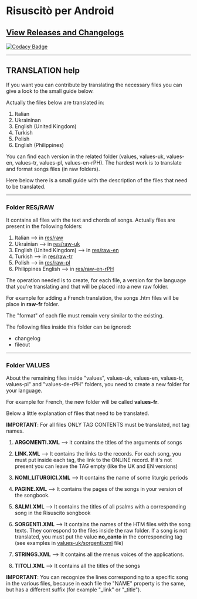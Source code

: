 # Risuscitò per Android

## [View Releases and Changelogs](https://github.com/marbat87/risuscito-android/releases)

[![Codacy Badge](https://app.codacy.com/project/badge/Grade/c38f970e33d24ad1b439840a7d5a5c2e)](https://www.codacy.com/manual/marbat87/risuscito-android/dashboard?utm_source=github.com&amp;utm_medium=referral&amp;utm_content=marbat87/risuscito-android&amp;utm_campaign=Badge_Grade)

---

## TRANSLATION help

If you want you can contribute by translating the necessary files you can give a look to the small guide below.

Actually the files below are translated in:
1. Italian
2. Ukraininan
3. English (United Kingdom)
4. Turkish
5. Polish
6. English (Philippines) 

You can find each version in the related folder (values, values-uk, values-en, values-tr, values-pl, values-en-rPH).
The hardest work is to translate and format songs files (in raw folders).

Here below there is a small guide with the description of the files that need to be translated.

---

### Folder RES/RAW

It contains all files with the text and chords of songs. 
Actually files are present in the following folders:
1. Italian --> in [res/raw](app/src/main/res/raw)
2. Ukrainian --> in [res/raw-uk](app/src/main/res/raw-uk)
3. English (United Kingdom) --> in [res/raw-en](app/src/main/res/raw-en)
4. Turkish --> in [res/raw-tr](app/src/main/res/raw-tr)
5. Polish --> in [res/raw-pl](app/src/main/res/raw-pl)
6. Philippines English --> in [res/raw-en-rPH](app/src/main/res/raw-en-rPH)

The operation needed is to create, for each file, a version for the language that you're translating and that will be placed into a new raw folder.

For example for adding a French translation, the songs .htm files will be place in **raw-fr** folder.

The "format" of each file must remain very similar to the existing.

The following files inside this folder can be ignored:
* changelog
* fileout

---

### Folder VALUES

About the remaining files inside "values", values-uk, values-en, values-tr, values-pl" and "values-de-rPH" folders, you need to create a new folder for your language.

For example for French, the new folder will be called **values-fr**.

Below a little explanation of files that need to be translated.

**IMPORTANT**: For all files ONLY TAG CONTENTS must be translated, not tag names.

1. **ARGOMENTI.XML** --> it contains the titles of the arguments of songs
 
2. **LINK.XML** --> It contains the links to the records. For each song, you must put inside each tag, the link to the ONLINE record. If it's not present you can leave the TAG empty (like the UK and EN versions)
 
3. **NOMI_LITURGICI.XML** --> It contains the name of some liturgic periods
 
4. **PAGINE.XML** --> It contains the pages of the songs in your version of the songbook.

5. **SALMI.XML** --> It contains the titles of all psalms with a corresponding song in the Risuscito songbook
 
6. **SORGENTI.XML** --> It contains the names of the HTM files with the song texts. They correspond  to the files inside the raw folder. If a song is not translated, you must put the value **no_canto** in the corresponding tag (see examples in [values-uk/sorgenti.xml](app/src/main/res/values-uk/sorgenti.xml) file)
 
7. **STRINGS.XML** --> It contains all the menus voices of the applications.
 
8. **TITOLI.XML** --> It contains all the titles of the songs

**IMPORTANT**: You can recognize the lines corresponding to a specific song in the various files, because in each file the "NAME" property is the same, but has a different suffix (for example "_link" or "_title").
